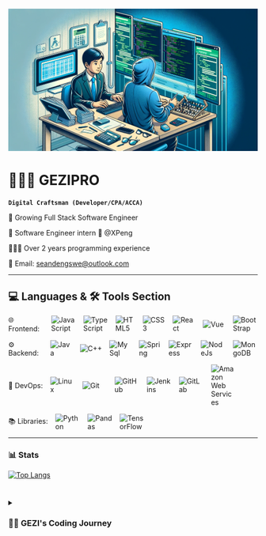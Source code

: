 ![banner](img/banner.png)
# 🧑🏻‍💼 GEZIPRO

**`Digital Craftsman (Developer/CPA/ACCA)`**

🌱 Growing Full Stack Software Engineer

📌 Software Engineer intern 🚗 @XPeng

🧑🏻‍💻 Over 2 years programming experience

📮 Email: seandengswe@outlook.com

---

## 💻 Languages & 🛠 Tools Section
<div style="display: flex; align-items: center; margin-bottom: 15px;">
  <span>🌐 Frontend: </span>
  <img alt="JavaScript" width="50px" style="padding-left:15px;" src="https://cdn.jsdelivr.net/gh/devicons/devicon/icons/javascript/javascript-plain.svg"/>
  <img alt="TypeScript" width="50px" style="padding-left:15px;" src="https://cdn.jsdelivr.net/gh/devicons/devicon/icons/typescript/typescript-original.svg"/>
  <img alt="HTML5" width="40px" style="padding-left:15px;" src="https://cdn.jsdelivr.net/gh/devicons/devicon/icons/html5/html5-original-wordmark.svg"/>
  <img alt="CSS3" width="50px" style="padding-left:15px;" src="https://cdn.jsdelivr.net/gh/devicons/devicon/icons/css3/css3-original-wordmark.svg"/>
  <img alt="React" width="50px" style="padding-left:15px;" src="https://cdn.jsdelivr.net/gh/devicons/devicon/icons/react/react-original-wordmark.svg"/>
  <img alt="Vue" width="50px" style="padding-left:15px;" src="https://cdn.jsdelivr.net/gh/devicons/devicon/icons/vuejs/vuejs-original-wordmark.svg"/>
  <img alt="BootStrap" width="50px" style="padding-left:15px;" src="https://cdn.jsdelivr.net/gh/devicons/devicon/icons/bootstrap/bootstrap-original-wordmark.svg"/>
</div>

<div style="display: flex; align-items: center; margin-bottom: 15px;">
  <span>⚙️ Backend: </span>
  <img alt="Java" width="50px" style="padding-left:15px;" src="https://cdn.jsdelivr.net/gh/devicons/devicon/icons/java/java-original-wordmark.svg"/>
  <img alt="C++" width="50px" style="padding-left:15px;" src="https://cdn.jsdelivr.net/gh/devicons/devicon/icons/cplusplus/cplusplus-original.svg"/>
  <img alt="MySql" width="50px" style="padding-left:15px;" src="https://cdn.jsdelivr.net/gh/devicons/devicon/icons/mysql/mysql-original-wordmark.svg"/>
  <img alt="Spring" width="50px" style="padding-left:15px;" src="https://cdn.jsdelivr.net/gh/devicons/devicon/icons/spring/spring-original-wordmark.svg"/>
  <img alt="Express" width="50px" style="padding-left:15px;" src="https://cdn.jsdelivr.net/gh/devicons/devicon/icons/express/express-original-wordmark.svg"/>
  <img alt="NodeJs" width="50px" style="padding-left:15px;" src="https://cdn.jsdelivr.net/gh/devicons/devicon/icons/nodejs/nodejs-plain-wordmark.svg"/>
  <img alt="MongoDB" width="50px" style="padding-left:15px;" src="https://cdn.jsdelivr.net/gh/devicons/devicon/icons/mongodb/mongodb-plain-wordmark.svg"/>
</div>

<div style="display: flex; align-items: center; margin-bottom: 15px;">
  <span>🚀 DevOps:  </span>
  <img alt="Linux" width="50px" style="padding-left:15px;" src="https://cdn.jsdelivr.net/gh/devicons/devicon/icons/linux/linux-original.svg" />
  <img alt="Git" width="50px" style="padding-left:15px;" src="https://cdn.jsdelivr.net/gh/devicons/devicon/icons/git/git-plain-wordmark.svg"/>         
  <img alt="GitHub" width="50px" style="padding-left:15px;" src="https://cdn.jsdelivr.net/gh/devicons/devicon/icons/github/github-original-wordmark.svg"/>
  <img alt="Jenkins" width="50px" style="padding-left:15px;" src="https://cdn.jsdelivr.net/gh/devicons/devicon/icons/jenkins/jenkins-original.svg"/>
  <img alt="GitLab" width="50px" style="padding-left:15px;" src="https://cdn.jsdelivr.net/gh/devicons/devicon/icons/gitlab/gitlab-original-wordmark.svg"/>
  <img alt="Amazon Web Services" width="50px" style="padding-left:15px;" src="https://cdn.jsdelivr.net/gh/devicons/devicon/icons/amazonwebservices/amazonwebservices-original-wordmark.svg" />
</div>

<div style="display: flex; align-items: center;">
    <span>📚 Libraries: </span>
    <img alt="Python" width="50px" style="padding-left:15px;" src="https://cdn.jsdelivr.net/gh/devicons/devicon/icons/python/python-original.svg"/>
    <img alt="Pandas" width="50px" style="padding-left:15px;" src="https://cdn.jsdelivr.net/gh/devicons/devicon/icons/pandas/pandas-original-wordmark.svg" />
    <img alt="TensorFlow" width="50px" style="padding-left:15px;" src="https://cdn.jsdelivr.net/gh/devicons/devicon/icons/tensorflow/tensorflow-original-wordmark.svg"/>
</div>

---

### 📊 Stats
[![Top Langs](https://github-readme-stats.vercel.app/api/top-langs/?username=SHUANGBRO888&layout=compact)](https://github.com/anuraghazra/github-readme-stats)
#
<details>
 <summary><h3>👨‍💻 GEZI's Coding Journey</h3></summary>
My adventure into the world of coding began in early 2022, a leap from my established career as a professional accountant at a renowned accounting firm. Throughout my years in accounting, I encountered a significant challenge: the software tools available to accountants were far from user-friendly, leading to inefficiency and frustration. This realization sparked a desire within me to delve into software engineering, with the aim of revolutionizing the accounting field through technology.

I embarked on this journey by teaching myself programming languages such as Java and C++. After about six months of dedicated self-study, an opportunity arose that would change my trajectory: I secured an internship as a Software Engineer at XPeng, a leading electric vehicle company, in their Autonomous Driving Center. This role marked my first foray into engineering, and it wasn't just about writing code; it was about contributing to advancements that could enhance lives and propel humanity forward.

During my internship, I excelled in my responsibilities, finding that each line of code was not just a task completed, but a step towards a more efficient and innovative future. This experience reinforced my belief in the power of technology and its potential to transform industries.

Looking ahead, I am committed to marrying my expertise in accounting with my newfound passion for software engineering. My goal is to create solutions that bring convenience and innovation to the financial domain, staying true to my original vision of improving the work lives of accountants through better software. This journey is just the beginning, and I am excited to see where this path of blending finance and technology will lead me.

